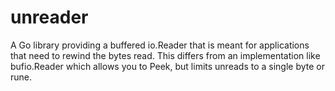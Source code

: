 # unreader

A Go library providing a buffered io.Reader that is meant for applications that need to rewind the bytes read. This differs from an implementation like bufio.Reader which allows you to Peek, but limits unreads to a single byte or rune.